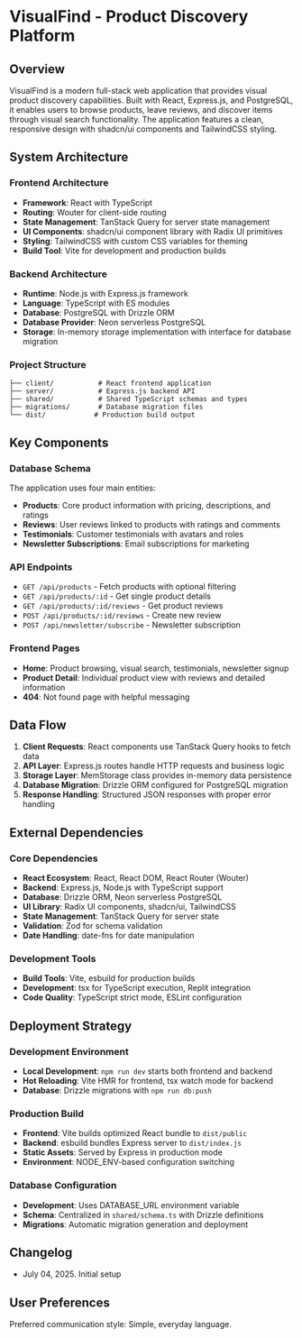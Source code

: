 # VisualFind - Product Discovery Platform

## Overview

VisualFind is a modern full-stack web application that provides visual product discovery capabilities. Built with React, Express.js, and PostgreSQL, it enables users to browse products, leave reviews, and discover items through visual search functionality. The application features a clean, responsive design with shadcn/ui components and TailwindCSS styling.

## System Architecture

### Frontend Architecture
- **Framework**: React with TypeScript
- **Routing**: Wouter for client-side routing
- **State Management**: TanStack Query for server state management
- **UI Components**: shadcn/ui component library with Radix UI primitives
- **Styling**: TailwindCSS with custom CSS variables for theming
- **Build Tool**: Vite for development and production builds

### Backend Architecture
- **Runtime**: Node.js with Express.js framework
- **Language**: TypeScript with ES modules
- **Database**: PostgreSQL with Drizzle ORM
- **Database Provider**: Neon serverless PostgreSQL
- **Storage**: In-memory storage implementation with interface for database migration

### Project Structure
```
├── client/           # React frontend application
├── server/           # Express.js backend API
├── shared/           # Shared TypeScript schemas and types
├── migrations/       # Database migration files
└── dist/            # Production build output
```

## Key Components

### Database Schema
The application uses four main entities:
- **Products**: Core product information with pricing, descriptions, and ratings
- **Reviews**: User reviews linked to products with ratings and comments
- **Testimonials**: Customer testimonials with avatars and roles
- **Newsletter Subscriptions**: Email subscriptions for marketing

### API Endpoints
- `GET /api/products` - Fetch products with optional filtering
- `GET /api/products/:id` - Get single product details
- `GET /api/products/:id/reviews` - Get product reviews
- `POST /api/products/:id/reviews` - Create new review
- `POST /api/newsletter/subscribe` - Newsletter subscription

### Frontend Pages
- **Home**: Product browsing, visual search, testimonials, newsletter signup
- **Product Detail**: Individual product view with reviews and detailed information
- **404**: Not found page with helpful messaging

## Data Flow

1. **Client Requests**: React components use TanStack Query hooks to fetch data
2. **API Layer**: Express.js routes handle HTTP requests and business logic
3. **Storage Layer**: MemStorage class provides in-memory data persistence
4. **Database Migration**: Drizzle ORM configured for PostgreSQL migration
5. **Response Handling**: Structured JSON responses with proper error handling

## External Dependencies

### Core Dependencies
- **React Ecosystem**: React, React DOM, React Router (Wouter)
- **Backend**: Express.js, Node.js with TypeScript support
- **Database**: Drizzle ORM, Neon serverless PostgreSQL
- **UI Library**: Radix UI components, shadcn/ui, TailwindCSS
- **State Management**: TanStack Query for server state
- **Validation**: Zod for schema validation
- **Date Handling**: date-fns for date manipulation

### Development Tools
- **Build Tools**: Vite, esbuild for production builds
- **Development**: tsx for TypeScript execution, Replit integration
- **Code Quality**: TypeScript strict mode, ESLint configuration

## Deployment Strategy

### Development Environment
- **Local Development**: `npm run dev` starts both frontend and backend
- **Hot Reloading**: Vite HMR for frontend, tsx watch mode for backend
- **Database**: Drizzle migrations with `npm run db:push`

### Production Build
- **Frontend**: Vite builds optimized React bundle to `dist/public`
- **Backend**: esbuild bundles Express server to `dist/index.js`
- **Static Assets**: Served by Express in production mode
- **Environment**: NODE_ENV-based configuration switching

### Database Configuration
- **Development**: Uses DATABASE_URL environment variable
- **Schema**: Centralized in `shared/schema.ts` with Drizzle definitions
- **Migrations**: Automatic migration generation and deployment

## Changelog

- July 04, 2025. Initial setup

## User Preferences

Preferred communication style: Simple, everyday language.